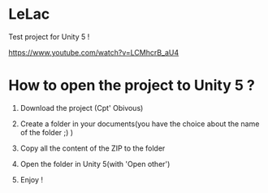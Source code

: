 # LeLac
Test project for Unity 5 !

https://www.youtube.com/watch?v=LCMhcrB_aU4
# How to open the project to Unity 5 ?
1) Download the project (Cpt' Obivous)

2) Create a folder in your documents(you have the choice about the name of the folder ;) )

3) Copy all the content of the ZIP to the folder

4) Open the folder in Unity 5(with 'Open other')

5) Enjoy !
